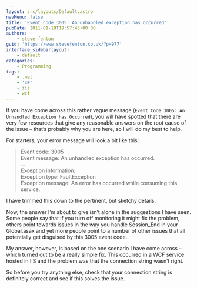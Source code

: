 ```yaml
---
layout: src/layouts/Default.astro
navMenu: false
title: 'Event code 3005: An unhandled exception has occurred'
pubDate: 2011-01-18T19:57:45+00:00
authors:
    - steve-fenton
guid: 'https://www.stevefenton.co.uk/?p=977'
interface_sidebarlayout:
    - default
categories:
    - Programming
tags:
    - .net
    - 'c#'
    - iis
    - wcf
---
```


If you have come across this rather vague message (`Event Code 3005: An Unhandled Exception has Occurred`), you will have spotted that there are very few resources that give any reasonable answers on the root cause of the issue – that’s probably why you are here, so I will do my best to help.

For starters, your error message will look a bit like this:

> Event code: 3005  
> Event message: An unhandled exception has occurred.  
> …  
> Exception information:  
> Exception type: FaultException  
> Exception message: An error has occurred while consuming this service.

I have trimmed this down to the pertinent, but sketchy details.

Now, the answer I’m about to give isn’t alone in the suggestions I have seen. Some people say that if you turn off monitoring it might fix the problem, others point towards issues in the way you handle Session\_End in your Global.asax and yet more people point to a number of other issues that all potentially get disguised by this 3005 event code.

My answer, however, is based on the one scenario I have come across – which turned out to be a really simple fix. This occurred in a WCF service hosted in IIS and the problem was that the connection string wasn’t right.

So before you try anything else, check that your connection string is definitely correct and see if this solves the issue.